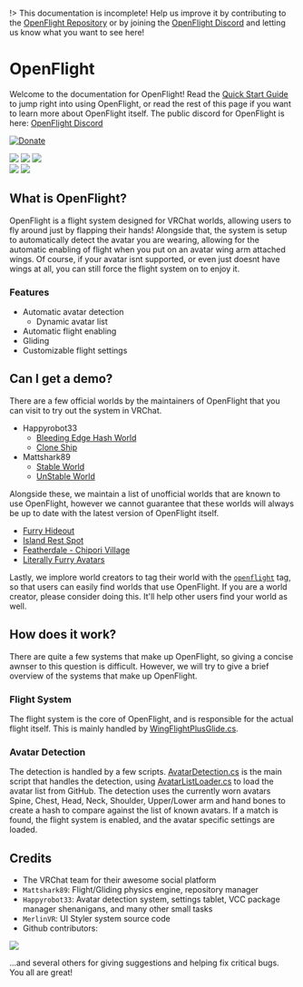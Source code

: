 !> This documentation is incomplete! Help us improve it by contributing to the [OpenFlight Repository](https://github.com/Mattshark89/OpenFlight-VRC/tree/main/docs) or by joining the [OpenFlight Discord](https://discord.gg/XrJsUfwqkf) and letting us know what you want to see here!
# OpenFlight
Welcome to the documentation for OpenFlight! Read the [Quick Start Guide](QUICKSTART.md) to jump right into using OpenFlight, or read the rest of this page if you want to learn more about OpenFlight itself. The public discord for OpenFlight is here: [OpenFlight Discord](https://discord.gg/XrJsUfwqkf)

[![Donate](https://liberapay.com/assets/widgets/donate.svg)](https://liberapay.com/OpenFlight/donate)

![](https://byob.yarr.is/Mattshark89/OpenFlight-VRC/unique_avatar_count)
![](https://byob.yarr.is/Mattshark89/OpenFlight-VRC/total_avatar_count)
![](https://byob.yarr.is/Mattshark89/OpenFlight-VRC/unique_hash_count)  
![](https://byob.yarr.is/Mattshark89/OpenFlight-VRC/todo_count)
![](https://byob.yarr.is/Mattshark89/OpenFlight-VRC/current_release_downloads)

## What is OpenFlight?
OpenFlight is a flight system designed for VRChat worlds, allowing users to fly around just by flapping their hands! Alongside that, the system is setup to automatically detect the avatar you are wearing, allowing for the automatic enabling of flight when you put on an avatar wing arm attached wings. Of course, if your avatar isnt supported, or even just doesnt have wings at all, you can still force the flight system on to enjoy it.

### Features
- Automatic avatar detection
  - Dynamic avatar list
- Automatic flight enabling
- Gliding
- Customizable flight settings


## Can I get a demo?
There are a few official worlds by the maintainers of OpenFlight that you can visit to try out the system in VRChat.
- Happyrobot33
  - [Bleeding Edge Hash World](https://vrchat.com/home/launch?worldId=wrld_ef75dcc8-02fa-43ef-8f42-7b8159783d3d)
  - [Clone Ship](https://vrchat.com/home/world/wrld_2a9832e0-1b68-4a4b-9905-c7d54dc02a69)
- Mattshark89
  - [Stable World](https://vrchat.com/home/launch?worldId=wrld_e61cba97-a1a9-4c53-93d2-7bb77240a2e7)
  - [UnStable World](https://vrchat.com/home/world/wrld_21a31257-db78-472a-8fc7-b01edaf96e97)

Alongside these, we maintain a list of unofficial worlds that are known to use OpenFlight, however we cannot guarantee that these worlds will always be up to date with the latest version of OpenFlight itself.
- [Furry Hideout](https://vrchat.com/home/world/wrld_4b341546-65ff-4607-9d38-5b7f8f405132)
- [Island Rest Spot](https://vrchat.com/home/world/wrld_c8ed9f99-451d-40d2-aa7e-db3751eb1ac7)
- [Featherdale - Chipori Village](https://vrchat.com/home/world/wrld_fe48b7d3-1eb7-4e4c-9d8a-97da1d14a4e4)
- [Literally Furry Avatars](https://vrchat.com/home/world/wrld_9cfb9bf2-d667-4740-80aa-5b5e70ba48a39)

Lastly, we implore world creators to tag their world with the [`openflight`](https://vrchat.com/home/search/openflight) tag, so that users can easily find worlds that use OpenFlight. If you are a world creator, please consider doing this. It'll help other users find your world as well.

## How does it work?
There are quite a few systems that make up OpenFlight, so giving a concise awnser to this question is difficult. However, we will try to give a brief overview of the systems that make up OpenFlight.
### Flight System
The flight system is the core of OpenFlight, and is responsible for the actual flight itself. This is mainly handled by [WingFlightPlusGlide.cs](/ScriptReference/Flight/WingFlightPlusGlide.md).
### Avatar Detection
The detection is handled by a few scripts. [AvatarDetection.cs](/ScriptReference/AvatarDetection/AvatarDetection.md) is the main script that handles the detection, using [AvatarListLoader.cs](/ScriptReference/AvatarDetection/AvatarListLoader.md) to load the avatar list from GitHub. The detection uses the currently worn avatars Spine, Chest, Head, Neck, Shoulder, Upper/Lower arm and hand bones to create a hash to compare against the list of known avatars. If a match is found, the flight system is enabled, and the avatar specific settings are loaded.

## Credits
- The VRChat team for their awesome social platform
- `Mattshark89`: Flight/Gliding physics engine, repository manager
- `Happyrobot33`: Avatar detection system, settings tablet, VCC package manager shenanigans, and many other small tasks
- `MerlinVR`: UI Styler system source code
- Github contributors: <br>
<a href="https://github.com/Mattshark89/OpenFlight-VRC/graphs/contributors">
  <img src="https://contrib.rocks/image?repo=Mattshark89/OpenFlight-VRC" />
</a>

...and several others for giving suggestions and helping fix critical bugs. You all are great!
